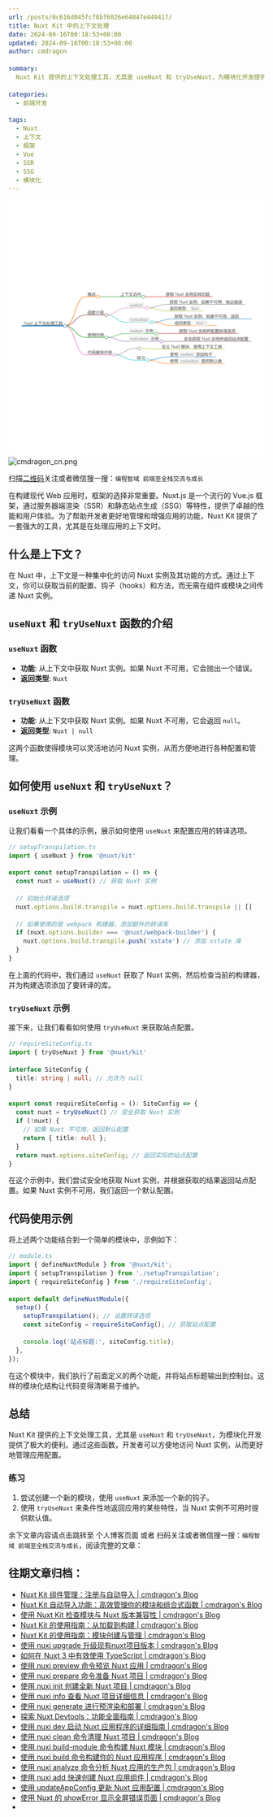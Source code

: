 ```yaml
---
url: /posts/0c616d045fcf8bf6026e64847e449417/
title: Nuxt Kit 中的上下文处理
date: 2024-09-16T00:18:53+08:00
updated: 2024-09-16T00:18:53+08:00
author: cmdragon

summary:
  Nuxt Kit 提供的上下文处理工具，尤其是 useNuxt 和 tryUseNuxt，为模块化开发提供了极大的便利。通过这些函数，开发者可以方便地访问 Nuxt 实例，从而更好地管理应用配置。

categories:
  - 前端开发

tags:
  - Nuxt
  - 上下文
  - 框架
  - Vue
  - SSR
  - SSG
  - 模块化
---
```


<img src="/images/2024_09_16 12_01_40.png" title="2024_09_16 12_01_40.png" alt="2024_09_16 12_01_40.png"/>

<img src="https://api2.cmdragon.cn/upload/cmder/20250304_012821924.jpg" title="cmdragon_cn.png" alt="cmdragon_cn.png"/>


扫描[二维码](https://api2.cmdragon.cn/upload/cmder/20250304_012821924.jpg)关注或者微信搜一搜：`编程智域 前端至全栈交流与成长`



在构建现代 Web 应用时，框架的选择非常重要。Nuxt.js 是一个流行的 Vue.js 框架，通过服务器端渲染（SSR）和静态站点生成（SSG）等特性，提供了卓越的性能和用户体验。为了帮助开发者更好地管理和增强应用的功能，Nuxt Kit 提供了一套强大的工具，尤其是在处理应用的上下文时。

## 什么是上下文？

在 Nuxt 中，上下文是一种集中化的访问 Nuxt 实例及其功能的方式。通过上下文，你可以获取当前的配置、钩子（hooks）和方法，而无需在组件或模块之间传递 Nuxt 实例。

## `useNuxt` 和 `tryUseNuxt` 函数的介绍

### `useNuxt` 函数

- **功能**: 从上下文中获取 Nuxt 实例。如果 Nuxt 不可用，它会抛出一个错误。
- **返回类型**: `Nuxt`

### `tryUseNuxt` 函数

- **功能**: 从上下文中获取 Nuxt 实例。如果 Nuxt 不可用，它会返回 `null`。
- **返回类型**: `Nuxt | null`

这两个函数使得模块可以灵活地访问 Nuxt 实例，从而方便地进行各种配置和管理。

## 如何使用 `useNuxt` 和 `tryUseNuxt`？

### `useNuxt` 示例

让我们看看一个具体的示例，展示如何使用 `useNuxt` 来配置应用的转译选项。

```typescript
// setupTranspilation.ts
import { useNuxt } from '@nuxt/kit'

export const setupTranspilation = () => {
  const nuxt = useNuxt() // 获取 Nuxt 实例

  // 初始化转译选项
  nuxt.options.build.transpile = nuxt.options.build.transpile || []

  // 如果使用的是 webpack 构建器，添加额外的转译库
  if (nuxt.options.builder === '@nuxt/webpack-builder') {
    nuxt.options.build.transpile.push('xstate') // 添加 xstate 库
  }
}
```

在上面的代码中，我们通过 `useNuxt` 获取了 Nuxt 实例，然后检查当前的构建器，并为构建选项添加了要转译的库。

### `tryUseNuxt` 示例

接下来，让我们看看如何使用 `tryUseNuxt` 来获取站点配置。

```typescript
// requireSiteConfig.ts
import { tryUseNuxt } from '@nuxt/kit'

interface SiteConfig {
  title: string | null; // 允许为 null
}

export const requireSiteConfig = (): SiteConfig => {
  const nuxt = tryUseNuxt() // 安全获取 Nuxt 实例
  if (!nuxt) {
    // 如果 Nuxt 不可用，返回默认配置
    return { title: null };
  }
  return nuxt.options.siteConfig; // 返回实际的站点配置
}
```

在这个示例中，我们尝试安全地获取 Nuxt 实例，并根据获取的结果返回站点配置。如果 Nuxt 实例不可用，我们返回一个默认配置。

## 代码使用示例

将上述两个功能结合到一个简单的模块中，示例如下：

```typescript
// module.ts
import { defineNuxtModule } from '@nuxt/kit';
import { setupTranspilation } from './setupTranspilation';
import { requireSiteConfig } from './requireSiteConfig';

export default defineNuxtModule({
  setup() {
    setupTranspilation(); // 设置转译选项
    const siteConfig = requireSiteConfig(); // 获取站点配置

    console.log('站点标题:', siteConfig.title);
  },
});
```

在这个模块中，我们执行了前面定义的两个功能，并将站点标题输出到控制台。这样的模块化结构让代码变得清晰易于维护。

## 总结

Nuxt Kit 提供的上下文处理工具，尤其是 `useNuxt` 和 `tryUseNuxt`，为模块化开发提供了极大的便利。通过这些函数，开发者可以方便地访问 Nuxt 实例，从而更好地管理应用配置。

### 练习

1. 尝试创建一个新的模块，使用 `useNuxt` 来添加一个新的钩子。
2. 使用 `tryUseNuxt` 来条件性地返回应用的某些特性，当 Nuxt 实例不可用时提供默认值。



余下文章内容请点击跳转至 个人博客页面 或者 扫码关注或者微信搜一搜：`编程智域 前端至全栈交流与成长`，阅读完整的文章：

## 往期文章归档：

- [Nuxt Kit 组件管理：注册与自动导入 | cmdragon's Blog](https://blog.cmdragon.cn/posts/c5f0133bf1d896616b703a00c560fb9b/)
- [Nuxt Kit 自动导入功能：高效管理你的模块和组合式函数 | cmdragon's Blog](https://blog.cmdragon.cn/posts/5640663d513476298fbd449f82a67e09/)
- [使用 Nuxt Kit 检查模块与 Nuxt 版本兼容性 | cmdragon's Blog](https://blog.cmdragon.cn/posts/b80a57c1b7ed8f18b9d72567e3bc9d71/)
- [Nuxt Kit 的使用指南：从加载到构建 | cmdragon's Blog](https://blog.cmdragon.cn/posts/a19304accfa8f913a68caae99dfa8a68/)
- [Nuxt Kit 的使用指南：模块创建与管理 | cmdragon's Blog](https://blog.cmdragon.cn/posts/4ab50831d8bbee635f407ecba9971360/)
- [使用 nuxi upgrade 升级现有nuxt项目版本 | cmdragon's Blog](https://blog.cmdragon.cn/posts/0e0c114dbed4df069069c50bc4b57510/)
- [如何在 Nuxt 3 中有效使用 TypeScript | cmdragon's Blog](https://blog.cmdragon.cn/posts/3121b9f162f334cf3f36524ef4a0a21c/)
- [使用 nuxi preview 命令预览 Nuxt 应用 | cmdragon's Blog](https://blog.cmdragon.cn/posts/5b05eb48f0dc0e960be86be0f59de2fa/)
- [使用 nuxi prepare 命令准备 Nuxt 项目 | cmdragon's Blog](https://blog.cmdragon.cn/posts/f00fdc02feaaf3525efceaf3e2dc5814/)
- [使用 nuxi init 创建全新 Nuxt 项目 | cmdragon's Blog](https://blog.cmdragon.cn/posts/e215ae9d731aea9f7b5d6aef7aa1a4db/)
- [使用 nuxi info 查看 Nuxt 项目详细信息 | cmdragon's Blog](https://blog.cmdragon.cn/posts/f7aeb6ad9c1c9cf3980419a88a66b082/)
- [使用 nuxi generate 进行预渲染和部署 | cmdragon's Blog](https://blog.cmdragon.cn/posts/82f081b254205e6c18a5d415f97f2519/)
- [探索 Nuxt Devtools：功能全面指南 | cmdragon's Blog](https://blog.cmdragon.cn/posts/ba266042f1b1b5d48140c44161ea0421/)
- [使用 nuxi dev 启动 Nuxt 应用程序的详细指南 | cmdragon's Blog](https://blog.cmdragon.cn/posts/ffaecaca091c2823b255244bbf0e4e6e/)
- [使用 nuxi clean 命令清理 Nuxt 项目 | cmdragon's Blog](https://blog.cmdragon.cn/posts/4382efd355d49a6c8c6ca9f96c90fe8d/)
- [使用 nuxi build-module 命令构建 Nuxt 模块 | cmdragon's Blog](https://blog.cmdragon.cn/posts/7a131f2e511146460683c0b6d2c4e911/)
- [使用 nuxi build 命令构建你的 Nuxt 应用程序 | cmdragon's Blog](https://blog.cmdragon.cn/posts/bc2bfb4e25c5fe348c22bcd59db71579/)
- [使用 nuxi analyze 命令分析 Nuxt 应用的生产包 | cmdragon's Blog](https://blog.cmdragon.cn/posts/2e9061a0c24ee58d41b70de7b45040d5/)
- [使用 nuxi add 快速创建 Nuxt 应用组件 | cmdragon's Blog](https://blog.cmdragon.cn/posts/917849288e8e1cc200cdd37a60e48387/)
- [使用 updateAppConfig 更新 Nuxt 应用配置 | cmdragon's Blog](https://blog.cmdragon.cn/posts/870198cdff2bbd91a5af2182da7662a8/)
- [使用 Nuxt 的 showError 显示全屏错误页面 | cmdragon's Blog](https://blog.cmdragon.cn/posts/54debfbfcb8e75989b8e0efe82573a86/)
-


